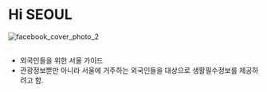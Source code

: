 # Hi SEOUL
![facebook_cover_photo_2](https://user-images.githubusercontent.com/68933325/195322911-092d7d2b-a2f8-44df-a580-50fac0543bfa.png)
## 
- 외국인들을 위한 서울 가이드
- 관광정보뿐만 아니라 서울에 거주하는 외국인들을 대상으로 생활필수정보를 제공하려고 함.



